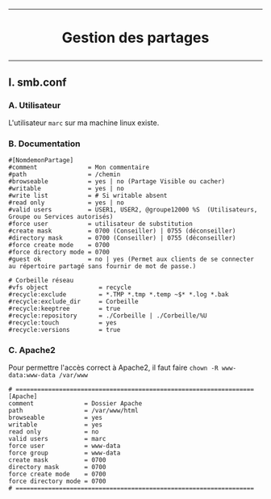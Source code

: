 --------------------------------------------------------------------------------------------------------------------------------------------------------------------
# <p align='center'> Gestion des partages </p>
--------------------------------------------------------------------------------------------------------------------------------------------------------------------
## I. smb.conf
### A. Utilisateur
L'utilisateur `marc` sur ma machine linux existe.

### B. Documentation
```
#[NomdemonPartage]
#comment              = Mon commentaire
#path                 = /chemin
#browseable           = yes | no (Partage Visible ou cacher)
#writable             = yes | no 
#write list           = # Si writable absent
#read only            = yes | no
#valid users          = USER1, USER2, @groupe12000 %S  (Utilisateurs, Groupe ou Services autorisés)
#force user           = utilisateur de substitution
#create mask          = 0700 (Conseiller) | 0755 (déconseiller)
#directory mask       = 0700 (Conseiller) | 0755 (déconseiller)         
#force create mode    = 0700
#force directory mode = 0700   
#guest ok             = no | yes (Permet aux clients de se connecter au répertoire partagé sans fournir de mot de passe.)

# Corbeille réseau
#vfs object              = recycle
#recycle:exclude         = *.TMP *.tmp *.temp ~$* *.log *.bak
#recycle:exclude_dir     = Corbeille
#recycle:keeptree        = true
#recycle:repository      = ./Corbeille | ./Corbeille/%U
#recycle:touch           = yes
#recycle:versions        = true
```

### C. Apache2
Pour permettre l'accès correct à Apache2, il faut faire `chown -R www-data:www-data /var/www`
```
# ==================================================================
[Apache] 
comment              = Dossier Apache
path                 = /var/www/html
browseable           = yes
writable             = yes
read only            = no
valid users          = marc 
force user           = www-data
force group          = www-data
create mask          = 0700
directory mask       = 0700
force create mode    = 0700
force directory mode = 0700
# ==================================================================
```


